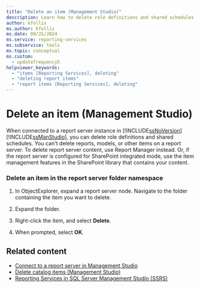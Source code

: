 ```yaml
---
title: "Delete an item (Management Studio)"
description: Learn how to delete role definitions and shared schedules in SQL Management Studio.
author: kfollis
ms.author: kfollis
ms.date: 09/25/2024
ms.service: reporting-services
ms.subservice: tools
ms.topic: conceptual
ms.custom:
  - updatefrequency5
helpviewer_keywords:
  - "items [Reporting Services], deleting"
  - "deleting report items"
  - "report items [Reporting Services], deleting"
---
```

# Delete an item (Management Studio)
  When connected to a report server instance in [!INCLUDE[ssNoVersion](../../includes/ssnoversion-md.md)] [!INCLUDE[ssManStudio](../../includes/ssmanstudio-md.md)], you can delete role definitions and shared schedules. You can't delete reports, models, or other items on a report server. To delete report server content, use Report Manager instead. Or, if the report server is configured for SharePoint integrated mode, use the item management features in the SharePoint library that contains your content.  
  
### Delete an item in the report server folder namespace  
  
1.  In ObjectExplorer, expand a report server node. Navigate to the folder containing the item you want to delete.  
  
2.  Expand the folder.  
  
3.  Right-click the item, and select **Delete**.  
  
4.  When prompted, select **OK**.
  
## Related content

- [Connect to a report server in Management Studio](../../reporting-services/tools/connect-to-a-report-server-in-management-studio.md)
- [Delete catalog items &#40;Management Studio&#41;](../../reporting-services/tools/delete-catalog-items-management-studio.md)
- [Reporting Services in SQL Server Management Studio &#40;SSRS&#41;](../../reporting-services/tools/reporting-services-in-sql-server-management-studio-ssrs.md)
